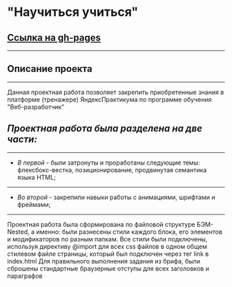 # "Научиться учиться"
## [Ссылка на gh-pages](https://nsotnikov16.github.io/how-to-learn)
----
## Описание проекта
----------------------------------------------------------------------------------------------------
Данная проектная работа позволяет закрепить приобретенные знания в платформе (тренажере) ЯндексПрактикума по программе обучения "Веб-разработчик" 
## *Проектная работа была разделена на две части:*
----------------------------------------------------------------------------------------------------
* *В первой* - были затронуты и проработаны следующие темы: флексбокс-вестка, позиционирование, продвинутая семантика языка HTML;
----------------------------------------------------------------------------------------------------
* *Во второй* - закрепили навыки работы с анимациями, шрифтами и фреймами;
----------------------------------------------------------------------------------------------------
Проектная работа была сформирована по файловой структуре БЭМ-Nested, а именно: были разнесены стили каждого блока, его элементов и модификаторов по разным папкам. Все стили были подключены, используя директиву @import для всех css файлов в одном общем стилевом файле страницы, который был подключен через тег link в index.html
Для правильного выполнения задания из брифа, были сброшены стандартные браузерные отступы для всех заголовков и параграфов